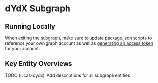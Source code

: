 # dYdX Subgraph

## Running Locally

When editing the subgraph, make sure to update package.json scripts to reference your own graph account as well as [generating an access token](https://thegraph.com/docs/deploy-a-subgraph#store-the-access-token) for your account.

## Key Entity Overviews

TODO (lucas-dydx): Add descriptions for all subgraph entities
